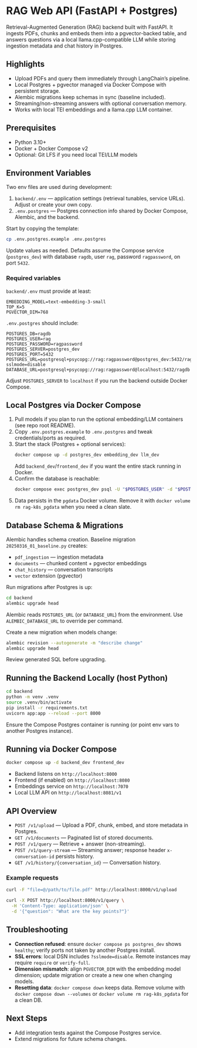 # RAG Web API (FastAPI + Postgres)

Retrieval-Augmented Generation (RAG) backend built with FastAPI. It ingests PDFs, chunks and embeds them into a pgvector-backed table, and answers questions via a local llama.cpp-compatible LLM while storing ingestion metadata and chat history in Postgres.

## Highlights
- Upload PDFs and query them immediately through LangChain’s pipeline.
- Local Postgres + pgvector managed via Docker Compose with persistent storage.
- Alembic migrations keep schemas in sync (baseline included).
- Streaming/non-streaming answers with optional conversation memory.
- Works with local TEI embeddings and a llama.cpp LLM container.

## Prerequisites
- Python 3.10+
- Docker + Docker Compose v2
- Optional: Git LFS if you need local TEI/LLM models

## Environment Variables
Two env files are used during development:

1. `backend/.env` — application settings (retrieval tunables, service URLs). Adjust or create your own copy.
2. `.env.postgres` — Postgres connection info shared by Docker Compose, Alembic, and the backend.

Start by copying the template:

```bash
cp .env.postgres.example .env.postgres
```

Update values as needed. Defaults assume the Compose service (`postgres_dev`) with database `ragdb`, user `rag`, password `ragpassword`, on port `5432`.

### Required variables
`backend/.env` must provide at least:

```
EMBEDDING_MODEL=text-embedding-3-small
TOP_K=5
PGVECTOR_DIM=768
```

`.env.postgres` should include:

```
POSTGRES_DB=ragdb
POSTGRES_USER=rag
POSTGRES_PASSWORD=ragpassword
POSTGRES_SERVER=postgres_dev
POSTGRES_PORT=5432
POSTGRES_URL=postgresql+psycopg://rag:ragpassword@postgres_dev:5432/ragdb?sslmode=disable
DATABASE_URL=postgresql+psycopg://rag:ragpassword@localhost:5432/ragdb
``` 

Adjust `POSTGRES_SERVER` to `localhost` if you run the backend outside Docker Compose.

## Local Postgres via Docker Compose

1. Pull models if you plan to run the optional embedding/LLM containers (see repo root README).
2. Copy `.env.postgres.example` to `.env.postgres` and tweak credentials/ports as required.
3. Start the stack (Postgres + optional services):
   ```bash
   docker compose up -d postgres_dev embedding_dev llm_dev
   ```
   Add `backend_dev`/`frontend_dev` if you want the entire stack running in Docker.
4. Confirm the database is reachable:
   ```bash
   docker compose exec postgres_dev psql -U "$POSTGRES_USER" -d "$POSTGRES_DB" -c 'select now();'
   ```
5. Data persists in the `pgdata` Docker volume. Remove it with `docker volume rm rag-k8s_pgdata` when you need a clean slate.

## Database Schema & Migrations

Alembic handles schema creation. Baseline migration `20250316_01_baseline.py` creates:
- `pdf_ingestion` — ingestion metadata
- `documents` — chunked content + pgvector embeddings
- `chat_history` — conversation transcripts
- `vector` extension (pgvector)

Run migrations after Postgres is up:

```bash
cd backend
alembic upgrade head
```

Alembic reads `POSTGRES_URL` (or `DATABASE_URL`) from the environment. Use `ALEMBIC_DATABASE_URL` to override per command.

Create a new migration when models change:

```bash
alembic revision --autogenerate -m "describe change"
alembic upgrade head
```
Review generated SQL before upgrading.

## Running the Backend Locally (host Python)

```bash
cd backend
python -m venv .venv
source .venv/bin/activate
pip install -r requirements.txt
uvicorn app:app --reload --port 8000
```

Ensure the Compose Postgres container is running (or point env vars to another Postgres instance).

## Running via Docker Compose

```bash
docker compose up -d backend_dev frontend_dev
```

- Backend listens on `http://localhost:8000`
- Frontend (if enabled) on `http://localhost:8080`
- Embeddings service on `http://localhost:7070`
- Local LLM API on `http://localhost:8081/v1`

## API Overview
- `POST /v1/upload` — Upload a PDF, chunk, embed, and store metadata in Postgres.
- `GET /v1/documents` — Paginated list of stored documents.
- `POST /v1/query` — Retrieve + answer (non-streaming).
- `POST /v1/query-stream` — Streaming answer; response header `x-conversation-id` persists history.
- `GET /v1/history/{conversation_id}` — Conversation history.

### Example requests
```bash
curl -F "file=@/path/to/file.pdf" http://localhost:8000/v1/upload

curl -X POST http://localhost:8000/v1/query \
  -H 'Content-Type: application/json' \
  -d '{"question": "What are the key points?"}'
```

## Troubleshooting
- **Connection refused**: ensure `docker compose ps postgres_dev` shows `healthy`; verify ports not taken by another Postgres install.
- **SSL errors**: local DSN includes `?sslmode=disable`. Remote instances may require `require` or `verify-full`.
- **Dimension mismatch**: align `PGVECTOR_DIM` with the embedding model dimension; update migration or create a new one when changing models.
- **Resetting data**: `docker compose down` keeps data. Remove volume with `docker compose down --volumes` or `docker volume rm rag-k8s_pgdata` for a clean DB.

## Next Steps
- Add integration tests against the Compose Postgres service.
- Extend migrations for future schema changes.
